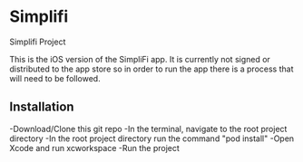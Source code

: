 # Simplifi
Simplifi Project

This is the iOS version of the SimpliFi app. It is currently not signed or distributed to the app store so in order to run the app there is a process that will need to be followed.

## Installation

-Download/Clone this git repo
-In the terminal, navigate to the root project directory
-In the root project directory run the command "pod install"
-Open Xcode and run xcworkspace
-Run the project

